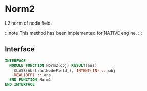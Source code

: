 # Norm2

<!-- markdownlint-disable MD041 MD013 MD033 MD012 -->

L2 norm of node field.

:::note
This method has been implemented for NATIVE engine.
:::

## Interface

```fortran
INTERFACE
  MODULE FUNCTION Norm2(obj) RESULT(ans)
    CLASS(AbstractNodeField_), INTENT(IN) :: obj
    REAL(DFP) :: ans
  END FUNCTION Norm2
END INTERFACE
```

